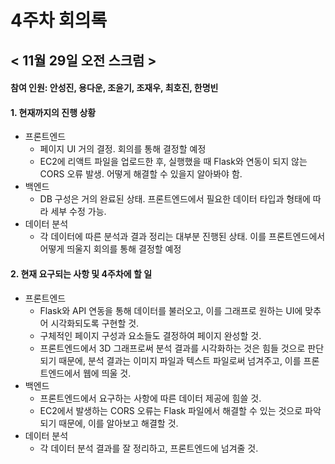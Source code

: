 4주차 회의록
=============

< 11월 29일 오전 스크럼 >
-------------
#### 참여 인원: 안성진, 용다운, 조윤기, 조재우, 최호진, 한명빈

#### 1. 현재까지의 진행 상황
- 프론트엔드
  - 페이지 UI 거의 결정. 회의를 통해 결정할 예정
  - EC2에 리액트 파일을 업로드한 후, 실행했을 때 Flask와 연동이 되지 않는 CORS 오류 발생. 어떻게 해결할 수 있을지 알아봐야 함.
- 백엔드
  - DB 구성은 거의 완료된 상태. 프론트엔드에서 필요한 데이터 타입과 형태에 따라 세부 수정 가능.
- 데이터 분석
  - 각 데이터에 따른 분석과 결과 정리는 대부분 진행된 상태. 이를 프론트엔드에서 어떻게 띄울지 회의를 통해 결정할 예정

#### 2. 현재 요구되는 사항 및 4주차에 할 일
- 프론트엔드
  - Flask와 API 연동을 통해 데이터를 불러오고, 이를 그래프로 원하는 UI에 맞추어 시각화되도록 구현할 것.
  - 구체적인 페이지 구성과 요소들도 결정하여 페이지 완성할 것.
  - 프론트엔드에서 3D 그래프로써 분석 결과를 시각화하는 것은 힘들 것으로 판단되기 때문에, 분석 결과는 이미지 파일과 텍스트 파일로써 넘겨주고, 이를 프론트엔드에서 웹에 띄울 것.
- 백엔드
  - 프론트엔드에서 요구하는 사항에 따른 데이터 제공에 힘쓸 것.
  - EC2에서 발생하는 CORS 오류는 Flask 파일에서 해결할 수 있는 것으로 파악되기 때문에, 이를 알아보고 해결할 것.
- 데이터 분석
  - 각 데이터 분석 결과를 잘 정리하고, 프론트엔드에 넘겨줄 것.

